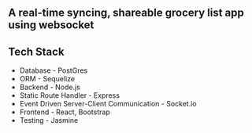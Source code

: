 ## A real-time syncing, shareable grocery list app using websocket

## Tech Stack
- Database - PostGres
- ORM - Sequelize
- Backend - Node.js
- Static Route Handler - Express
- Event Driven Server-Client Communication - Socket.io
- Frontend - React, Bootstrap
- Testing - Jasmine
